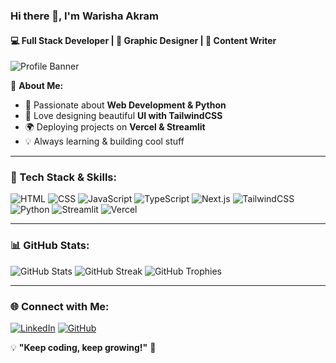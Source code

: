 ### Hi there 👋, I'm **Warisha Akram**  
#### 💻 Full Stack Developer | 🎨 Graphic Designer | 📝 Content Writer  

![Profile Banner](https://via.placeholder.com/1200x400?text=Your+Banner+Here)  

🌟 **About Me:**  
- 🚀 Passionate about **Web Development & Python**  
- 🎨 Love designing beautiful **UI with TailwindCSS**  
- 🌍 Deploying projects on **Vercel & Streamlit**  
- 💡 Always learning & building cool stuff  

---

### 🚀 Tech Stack & Skills:

![HTML](https://img.shields.io/badge/HTML5-E34F26?style=for-the-badge&logo=html5&logoColor=white)
![CSS](https://img.shields.io/badge/CSS3-1572B6?style=for-the-badge&logo=css3&logoColor=white)
![JavaScript](https://img.shields.io/badge/JavaScript-F7DF1E?style=for-the-badge&logo=javascript&logoColor=black)
![TypeScript](https://img.shields.io/badge/TypeScript-007ACC?style=for-the-badge&logo=typescript&logoColor=white)
![Next.js](https://img.shields.io/badge/Next.js-000000?style=for-the-badge&logo=nextdotjs&logoColor=white)
![TailwindCSS](https://img.shields.io/badge/TailwindCSS-38B2AC?style=for-the-badge&logo=tailwind-css&logoColor=white)
![Python](https://img.shields.io/badge/Python-3776AB?style=for-the-badge&logo=python&logoColor=white)
![Streamlit](https://img.shields.io/badge/Streamlit-FF4B4B?style=for-the-badge&logo=streamlit&logoColor=white)
![Vercel](https://img.shields.io/badge/Vercel-000000?style=for-the-badge&logo=vercel&logoColor=white)

---

### 📊 GitHub Stats:

![GitHub Stats](https://github-readme-stats.vercel.app/api?username=warishaakram&show_icons=true&theme=radical)
![GitHub Streak](https://github-readme-streak-stats.herokuapp.com/?user=warishaakram&theme=radical)
![GitHub Trophies](https://github-profile-trophy.vercel.app/?username=warishaakram&theme=radical)

---

### 🌐 Connect with Me:
[![LinkedIn](https://img.shields.io/badge/LinkedIn-0077B5?style=for-the-badge&logo=linkedin&logoColor=white)](https://linkedin.com/in/yourprofile)
[![GitHub](https://img.shields.io/badge/GitHub-181717?style=for-the-badge&logo=github&logoColor=white)](https://github.com/warishaakram)

💡 **"Keep coding, keep growing!"** 🚀
